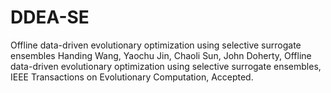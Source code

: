 # DDEA-SE
 Offline data-driven evolutionary optimization using selective surrogate ensembles
Handing Wang, Yaochu Jin, Chaoli Sun, John Doherty, Offline data-driven evolutionary optimization using selective surrogate ensembles, IEEE Transactions on Evolutionary Computation, Accepted.
